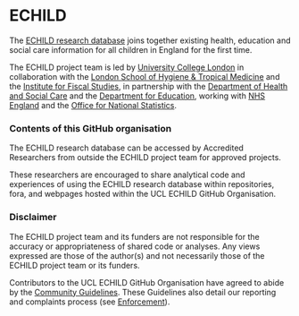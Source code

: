 # ECHILD

The [ECHILD research database](https://www.ucl.ac.uk/child-health/research/population-policy-and-practice-research-and-teaching-department/cenb-clinical-20) 
joins together existing health, education and social care information for all children in England for the first time.

The ECHILD project team is led by [University College London](https://www.ucl.ac.uk/child-health/echild) in collaboration with the 
[London School of Hygiene & Tropical Medicine](https://www.lshtm.ac.uk/) 
and the [Institute for Fiscal Studies](https://www.ifs.org.uk/), 
in partnership with the 
[Department of Health and Social Care](https://www.gov.uk/government/organisations/department-of-health-and-social-care) 
and the 
[Department for Education](https://www.gov.uk/government/organisations/department-for-education), 
working with 
[NHS England](https://www.england.nhs.uk/)
and the 
[Office for National Statistics](https://www.ons.gov.uk/).

### Contents of this GitHub organisation

The ECHILD research database can be accessed by Accredited 
Researchers from outside the ECHILD project team for approved projects.

These researchers are encouraged to share analytical code and 
experiences of using the ECHILD research database within 
repositories, fora, and webpages hosted within the UCL ECHILD 
GitHub Organisation.

### Disclaimer

The ECHILD project team and its funders are not responsible for the accuracy or 
appropriateness of shared code or analyses. Any views expressed 
are those of the author(s) and not necessarily those of the ECHILD 
project team or its funders.

Contributors to the UCL ECHILD GitHub Organisation have agreed to abide by the
[Community Guidelines](https://github.com/UCL-ECHILD/.github/blob/main/CODE_OF_CONDUCT.md). These Guidelines also detail our reporting and complaints process (see [Enforcement](https://github.com/UCL-ECHILD/.github/blob/main/CODE_OF_CONDUCT.md#enforcement)).
